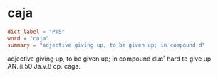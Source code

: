 # caja

``` toml
dict_label = "PTS"
word = "caja"
summary = "adjective giving up, to be given up; in compound d"
```

adjective giving up, to be given up; in compound duc˚ hard to give up AN.iii.50 Ja.v.8 cp. cāga.

